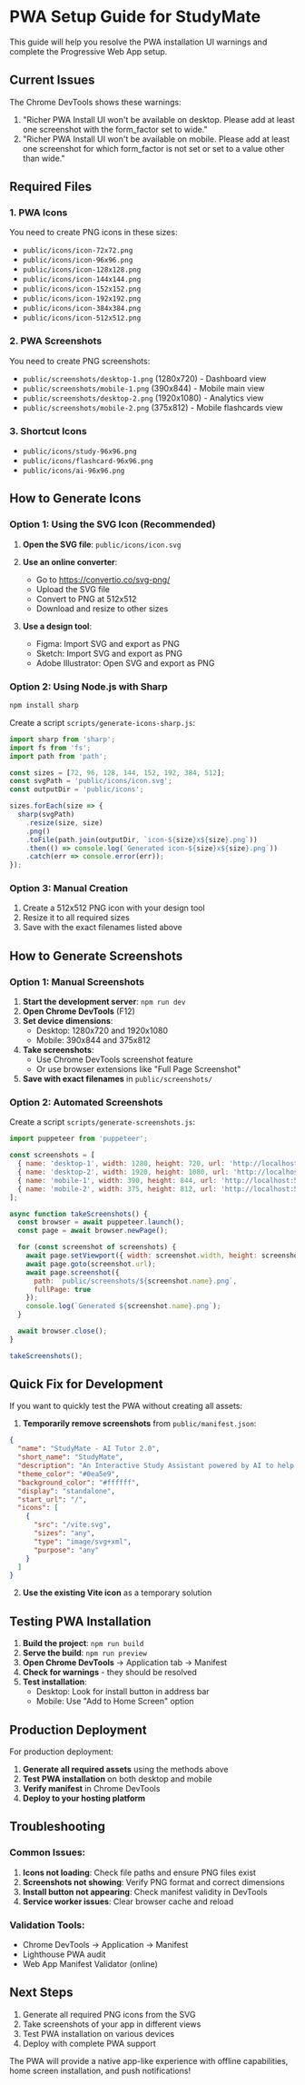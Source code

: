 # PWA Setup Guide for StudyMate

This guide will help you resolve the PWA installation UI warnings and complete the Progressive Web App setup.

## Current Issues

The Chrome DevTools shows these warnings:
1. "Richer PWA Install UI won't be available on desktop. Please add at least one screenshot with the form_factor set to wide."
2. "Richer PWA Install UI won't be available on mobile. Please add at least one screenshot for which form_factor is not set or set to a value other than wide."

## Required Files

### 1. PWA Icons

You need to create PNG icons in these sizes:
- `public/icons/icon-72x72.png`
- `public/icons/icon-96x96.png`
- `public/icons/icon-128x128.png`
- `public/icons/icon-144x144.png`
- `public/icons/icon-152x152.png`
- `public/icons/icon-192x192.png`
- `public/icons/icon-384x384.png`
- `public/icons/icon-512x512.png`

### 2. PWA Screenshots

You need to create PNG screenshots:
- `public/screenshots/desktop-1.png` (1280x720) - Dashboard view
- `public/screenshots/mobile-1.png` (390x844) - Mobile main view
- `public/screenshots/desktop-2.png` (1920x1080) - Analytics view
- `public/screenshots/mobile-2.png` (375x812) - Mobile flashcards view

### 3. Shortcut Icons

- `public/icons/study-96x96.png`
- `public/icons/flashcard-96x96.png`
- `public/icons/ai-96x96.png`

## How to Generate Icons

### Option 1: Using the SVG Icon (Recommended)

1. **Open the SVG file**: `public/icons/icon.svg`
2. **Use an online converter**:
   - Go to https://convertio.co/svg-png/
   - Upload the SVG file
   - Convert to PNG at 512x512
   - Download and resize to other sizes

3. **Use a design tool**:
   - Figma: Import SVG and export as PNG
   - Sketch: Import SVG and export as PNG
   - Adobe Illustrator: Open SVG and export as PNG

### Option 2: Using Node.js with Sharp

```bash
npm install sharp
```

Create a script `scripts/generate-icons-sharp.js`:

```javascript
import sharp from 'sharp';
import fs from 'fs';
import path from 'path';

const sizes = [72, 96, 128, 144, 152, 192, 384, 512];
const svgPath = 'public/icons/icon.svg';
const outputDir = 'public/icons';

sizes.forEach(size => {
  sharp(svgPath)
    .resize(size, size)
    .png()
    .toFile(path.join(outputDir, `icon-${size}x${size}.png`))
    .then(() => console.log(`Generated icon-${size}x${size}.png`))
    .catch(err => console.error(err));
});
```

### Option 3: Manual Creation

1. Create a 512x512 PNG icon with your design tool
2. Resize it to all required sizes
3. Save with the exact filenames listed above

## How to Generate Screenshots

### Option 1: Manual Screenshots

1. **Start the development server**: `npm run dev`
2. **Open Chrome DevTools** (F12)
3. **Set device dimensions**:
   - Desktop: 1280x720 and 1920x1080
   - Mobile: 390x844 and 375x812
4. **Take screenshots**:
   - Use Chrome DevTools screenshot feature
   - Or use browser extensions like "Full Page Screenshot"
5. **Save with exact filenames** in `public/screenshots/`

### Option 2: Automated Screenshots

Create a script `scripts/generate-screenshots.js`:

```javascript
import puppeteer from 'puppeteer';

const screenshots = [
  { name: 'desktop-1', width: 1280, height: 720, url: 'http://localhost:5173' },
  { name: 'desktop-2', width: 1920, height: 1080, url: 'http://localhost:5173?page=analytics' },
  { name: 'mobile-1', width: 390, height: 844, url: 'http://localhost:5173' },
  { name: 'mobile-2', width: 375, height: 812, url: 'http://localhost:5173?page=flashcards' }
];

async function takeScreenshots() {
  const browser = await puppeteer.launch();
  const page = await browser.newPage();

  for (const screenshot of screenshots) {
    await page.setViewport({ width: screenshot.width, height: screenshot.height });
    await page.goto(screenshot.url);
    await page.screenshot({ 
      path: `public/screenshots/${screenshot.name}.png`,
      fullPage: true 
    });
    console.log(`Generated ${screenshot.name}.png`);
  }

  await browser.close();
}

takeScreenshots();
```

## Quick Fix for Development

If you want to quickly test the PWA without creating all assets:

1. **Temporarily remove screenshots** from `public/manifest.json`:
```json
{
  "name": "StudyMate - AI Tutor 2.0",
  "short_name": "StudyMate",
  "description": "An Interactive Study Assistant powered by AI to help you learn faster and smarter",
  "theme_color": "#0ea5e9",
  "background_color": "#ffffff",
  "display": "standalone",
  "start_url": "/",
  "icons": [
    {
      "src": "/vite.svg",
      "sizes": "any",
      "type": "image/svg+xml",
      "purpose": "any"
    }
  ]
}
```

2. **Use the existing Vite icon** as a temporary solution

## Testing PWA Installation

1. **Build the project**: `npm run build`
2. **Serve the build**: `npm run preview`
3. **Open Chrome DevTools** → Application tab → Manifest
4. **Check for warnings** - they should be resolved
5. **Test installation**:
   - Desktop: Look for install button in address bar
   - Mobile: Use "Add to Home Screen" option

## Production Deployment

For production deployment:

1. **Generate all required assets** using the methods above
2. **Test PWA installation** on both desktop and mobile
3. **Verify manifest** in Chrome DevTools
4. **Deploy to your hosting platform**

## Troubleshooting

### Common Issues:

1. **Icons not loading**: Check file paths and ensure PNG files exist
2. **Screenshots not showing**: Verify PNG format and correct dimensions
3. **Install button not appearing**: Check manifest validity in DevTools
4. **Service worker issues**: Clear browser cache and reload

### Validation Tools:

- Chrome DevTools → Application → Manifest
- Lighthouse PWA audit
- Web App Manifest Validator (online)

## Next Steps

1. Generate all required PNG icons from the SVG
2. Take screenshots of your app in different views
3. Test PWA installation on various devices
4. Deploy with complete PWA support

The PWA will provide a native app-like experience with offline capabilities, home screen installation, and push notifications! 